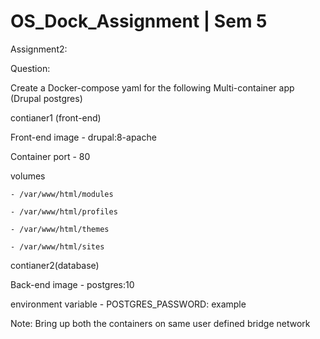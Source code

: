 # OS_Dock_Assignment | Sem 5
Assignment2:

Question:

Create a Docker-compose yaml for the following Multi-container app (Drupal postgres)

contianer1 (front-end)

Front-end image - drupal:8-apache

Container port - 80

volumes 

    - /var/www/html/modules
    
    - /var/www/html/profiles
    
    - /var/www/html/themes
    
    - /var/www/html/sites
    
contianer2(database)

Back-end image - postgres:10

environment variable - POSTGRES_PASSWORD: example

Note: Bring up both the containers on same user defined bridge network


